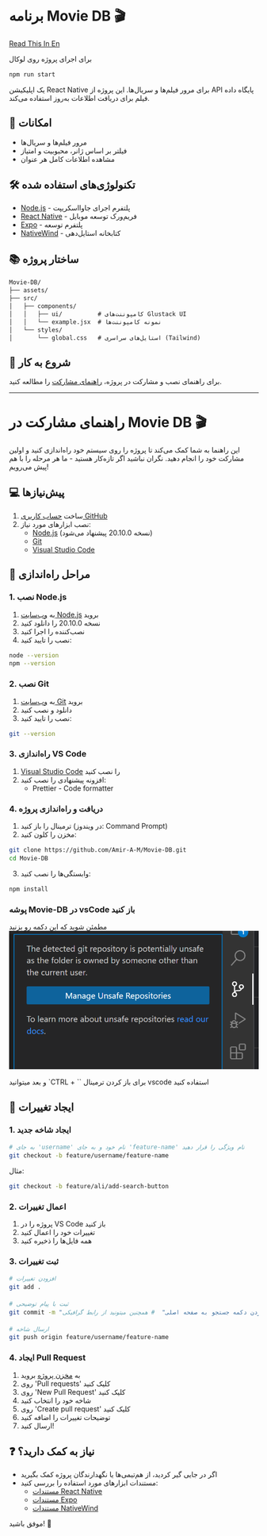 # برنامه Movie DB 🎬

[Read This In En](./README.en.md)

برای اجرای پروژه روی لوکال
```bash
npm run start
```

یک اپلیکیشن React Native برای مرور فیلم‌ها و سریال‌ها. این پروژه از API پایگاه داده فیلم برای دریافت اطلاعات به‌روز استفاده می‌کند.

## 📱 امکانات

- مرور فیلم‌ها و سریال‌ها
- فیلتر بر اساس ژانر، محبوبیت و امتیاز
- مشاهده اطلاعات کامل هر عنوان

## 🛠 تکنولوژی‌های استفاده شده

- [Node.js](https://nodejs.org/) - پلتفرم اجرای جاوااسکریپت
- [React Native](https://reactnative.dev/) - فریم‌ورک توسعه موبایل
- [Expo](https://expo.dev/) - پلتفرم توسعه
- [NativeWind](https://www.nativewind.dev/) - کتابخانه استایل‌دهی

## 📚 ساختار پروژه

```
Movie-DB/
├── assets/
├── src/
│   ├── components/
│   │   ├── ui/          # کامپوننت‌های Glustack UI
│   │   └── example.jsx  # نمونه کامپوننت‌ها
│   └── styles/
│       └── global.css   # استایل‌های سراسری (Tailwind)
```

## 🚀 شروع به کار

برای راهنمای نصب و مشارکت در پروژه، [راهنمای مشارکت](./CONTRIBUTING.md) را مطالعه کنید.

---


# راهنمای مشارکت در Movie DB 🎬

این راهنما به شما کمک می‌کند تا پروژه را روی سیستم خود راه‌اندازی کنید و اولین مشارکت خود را انجام دهید. نگران نباشید اگر تازه‌کار هستید - ما هر مرحله را با هم پیش می‌رویم!

## 💻 پیش‌نیازها

1. ساخت [حساب کاربری GitHub](https://github.com/signup)
2. نصب ابزارهای مورد نیاز:
   - [Node.js](https://nodejs.org/) (نسخه 20.10.0 پیشنهاد می‌شود)
   - [Git](https://git-scm.com/downloads)
   - [Visual Studio Code](https://code.visualstudio.com/)

## 🔧 مراحل راه‌اندازی

### 1. نصب Node.js

1. به [وب‌سایت Node.js](https://nodejs.org/) بروید
2. نسخه 20.10.0 را دانلود کنید
3. نصب‌کننده را اجرا کنید
4. نصب را تایید کنید:

```bash
node --version
npm --version
```

### 2. نصب Git

1. به [وب‌سایت Git](https://git-scm.com/downloads) بروید
2. دانلود و نصب کنید
3. نصب را تایید کنید:

```bash
git --version
```

### 3. راه‌اندازی VS Code

1. [Visual Studio Code](https://code.visualstudio.com/) را نصب کنید
2. افزونه پیشنهادی را نصب کنید:
   - Prettier - Code formatter

### 4. دریافت و راه‌اندازی پروژه

1. ترمینال را باز کنید (در ویندوز: Command Prompt)
2. مخزن را کلون کنید:

```bash
git clone https://github.com/Amir-A-M/Movie-DB.git
cd Movie-DB
```

3. وابستگی‌ها را نصب کنید:

```bash
npm install
```

### پوشه Movie-DB در vsCode باز کنید

مطمئن شوید که این دکمه رو بزنید
![Manage Unsafe Repos](./readme_files/Manage%20Unsafe%20Repos.png)

و بعد میتوانید `CTRL + \`` برای باز کردن ترمینال vscode استفاده کنید

## 🌿 ایجاد تغییرات

### 1. ایجاد شاخه جدید

```bash
# به جای 'username' نام خود و به جای 'feature-name' نام ویژگی را قرار دهید
git checkout -b feature/username/feature-name
```

مثال:

```bash
git checkout -b feature/ali/add-search-button
```

### 2. اعمال تغییرات

1. پروژه را در VS Code باز کنید
2. تغییرات خود را اعمال کنید
3. همه فایل‌ها را ذخیره کنید

### 3. ثبت تغییرات

```bash
# افزودن تغییرات
git add .

# ثبت با پیام توضیحی
git commit -m "اضافه کردن دکمه جستجو به صفحه اصلی"  # همچنین میتونید از رابط گرافیکی vscode استفاده کنید

# ارسال شاخه
git push origin feature/username/feature-name
```

### 4. ایجاد Pull Request

1. به [مخزن پروژه](https://github.com/Amir-A-M/Movie-DB.git) بروید
2. روی 'Pull requests' کلیک کنید
3. روی 'New Pull Request' کلیک کنید
4. شاخه خود را انتخاب کنید
5. روی 'Create pull request' کلیک کنید
6. توضیحات تغییرات را اضافه کنید
7. ارسال کنید!

## ❓ نیاز به کمک دارید؟

- اگر در جایی گیر کردید، از هم‌تیمی‌ها یا نگهدارندگان پروژه کمک بگیرید
- مستندات ابزارهای مورد استفاده را بررسی کنید:
  - [مستندات React Native](https://reactnative.dev/docs/getting-started)
  - [مستندات Expo](https://docs.expo.dev/)
  - [مستندات NativeWind](https://www.nativewind.dev/overview/)

موفق باشید! 🚀
